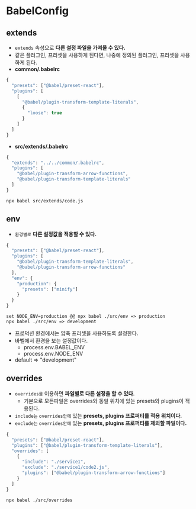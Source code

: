 # BabelConfig

## extends

- `extends` 속성으로 **다른 설정 파일을 가져올 수 있다.**
- 같은 플러그인, 프리셋을 사용하게 된다면, 나중에 정의된 플러그인, 프리셋을 사용하게 된다.
- **common/.babelrc**

```js
{
  "presets": ["@babel/preset-react"],
  "plugins": [
    [
      "@babel/plugin-transform-template-literals",
      {
        "loose": true
      }
    ]
  ]
}
```

- **src/extends/.babelrc**

```js
{
  "extends": "../../common/.babelrc",
  "plugins": [
    "@babel/plugin-transform-arrow-functions",
    "@babel/plugin-transform-template-literals"
  ]
}
```

```text
npx babel src/extends/code.js
```

## env

- `환경별로` **다른 설정값을 적용할 수 있다.**

```js
{
  "presets": ["@babel/preset-react"],
  "plugins": [
    "@babel/plugin-transform-template-literals",
    "@babel/plugin-transform-arrow-functions"
  ],
  "env": {
    "production": {
      "presets": ["minify"]
    }
  }
}
```

```text
set NODE_ENV=production @@ npx babel ./src/env => production
npx babel ./src/env => development
```

- 프로덕션 환경에서는 압축 프리셋을 사용하도록 설정한다.
- 바벨에서 환경을 보는 설정값이다.
  - process.env.BABEL_ENV
  - process.env.NODE_ENV
- default => "development"

## overrides

- `overrides를` 이용하면 **파일별로 다른 설정을 할 수 있다.**
  - 기본으로 모든파일은 overrides와 동일 위치에 있는 presets와 plugins이 적용된다.
- `include는` `overrides안에` 있는 **presets, plugins 프로퍼티를 적용 위치이다.**
- `exclude는` `overrides안에` 있는 **presets, plugins 프로퍼티를 제외할 파일이다.**

```js
{
  "presets": ["@babel/preset-react"],
  "plugins": ["@babel/plugin-transform-template-literals"],
  "overrides": [
    {
      "include": "./service1",
      "exclude": "./service1/code2.js",
      "plugins": ["@babel/plugin-transform-arrow-functions"]
    }
  ]
}
```

```text
npx babel ./src/overrides
```
